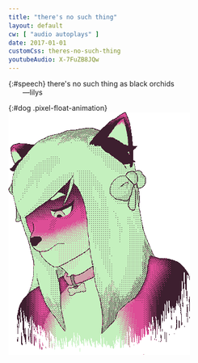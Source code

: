 ```yaml
---
title: "there's no such thing"
layout: default
cw: [ "audio autoplays" ]
date: 2017-01-01
customCss: theres-no-such-thing
youtubeAudio: X-7FuZB8JQw
---
```


{:#speech}
there's no such thing as black orchids  
&emsp;&emsp;&mdash;lilys

{:#dog .pixel-float-animation}
![if you're lost, look out for what may find you](/img/theres-no-such-thing/dog-of-the-wired.png)
